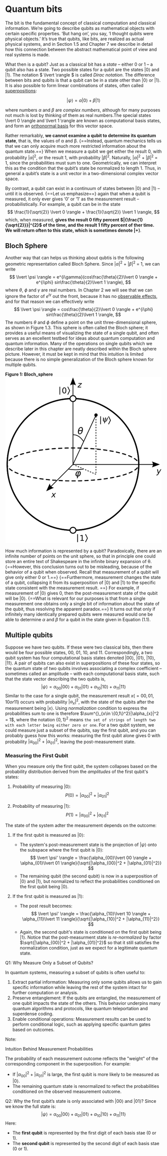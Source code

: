 # Quantum bits

The bit is the fundamental concept of classical computation and classical information. We’re going to describe qubits as mathematical objects with certain specific properties. ‘But hang on’, you say, ‘I thought qubits were physical objects.’ It’s true that qubits, like bits, are realized as actual physical systems, and in Section 1.5 and Chapter 7 we describe in detail how this connection between the abstract mathematical point of view and real systems is made.

What then is a qubit? Just as a classical bit has a *state* – either 0 or 1 – a qubit also has a state. Two possible states for a qubit are the states $\lvert 0 \rangle$ and $\lvert 1 \rangle$. The notation $ \lvert \rangle $ is called *Dirac notation*. The difference between bits and qubits is that a qubit can be in a state other than $\lvert 0 \rangle$ or $\lvert 1 \rangle$. It is also possible to form linear combinations of states, often called [superpositions](https://en.wikipedia.org/wiki/Quantum_superposition):

$$ \lvert \psi \rangle = \alpha \lvert 0 \rangle + \beta \lvert 1 \rangle $$

where numbers $\alpha$ and $\beta$ are *complex numbers*, although for many purposes not much is lost by thinking of them as real numbers.The special states \lvert 0 \rangle and \lvert 1 \rangle are known as computational basis states, and form an [orthonormal basis](https://en.wikipedia.org/wiki/Orthonormal_basis#:~:text=In%20mathematics%2C%20particularly%20linear%20algebra,and%20orthogonal%20to%20each%20other.) for this vector space.

Rather remarkably, **we cannot examine a qubit to determine its quantum state**, that is, the values of α and β. {==Instead, quantum mechanics tells us that we can only acquire much more restricted information about the quantum state.==} When we measure a qubit we get either the result 0, with probability $|\alpha|^2$, or the result 1, with probability $|\beta|^2$. Naturally, $|\alpha|^2$ + $|\beta|^2$ = 1, since the probabilities must sum to one. Geometrically, we can interpret this as the condition that the qubit’s state be normalized to length 1. Thus, in general a qubit’s state is a unit vector in a two-dimensional complex vector space. 

By contrast, a qubit can exist in a continuum of states between $\lvert 0 \rangle$ and $\lvert 1 \rangle$ – until it is observed. {==Let us emphasize==} again that when a qubit is measured, it only ever gives ‘0’ or ‘1’ as the measurement result – probabilistically. For example, a qubit can be in the state
$$ \frac{1}{\sqrt{2}} \lvert 0 \rangle + \frac{1}{\sqrt{2}} \lvert 1 \rangle, $$
which, when measured, **gives the result $0$ fifty percent $|{\frac{1}{\sqrt{2}}}|^{2}$ of the time, and the result 1 fifty percent of ther time. We will return often to this state, which is sometimes denote $\lvert + \rangle$**.

## Bloch Sphere
Another way that can helps us thinking about qubtis is the following geometric representation called Bloch Sphere. Since $|\alpha|^2$ + $|\beta|^2$ = 1, we can write
$$
\lvert \psi \rangle = e^{i\gamma}(cos\frac{\theta}{2}\lvert 0 \rangle + e^{i\phi} sin\frac{\theta}{2}\lvert 1 \rangle),
$$
where $\theta$, $\phi$ and $\gamma$ are real numbers. In Chapter 2 we will see that we can ignore the factor of $e^{iγ}$ out the front, because it has no [observable effects](https://en.wikipedia.org/wiki/Observer_(quantum_physics)), and for that reason we can effectively write
$$
\lvert \psi \rangle = cos\frac{\theta}{2}\lvert 0 \rangle + e^{i\phi} sin\frac{\theta}{2}\lvert 1 \rangle,
$$
The numbers $\theta$ and $\phi$ define a point on the unit three-dimensional sphere, as shown in Figure 1.3. This sphere is often called the Bloch sphere; it provides a useful means of visualizing the state of a single qubit, and often serves as an excellent testbed for ideas about quantum computation and quantum information. Many of the operations on single qubits which we describe later in this chapter are neatly described within the Bloch sphere picture. However, it must be kept in mind that this intuition is limited because there is no simple generalization of the Bloch sphere known for multiple qubits.

**Figure 1: Bloch_sphere**
![Bloch_sphere](images/Bloch_sphere.png)

How much information is represented by a qubit? Paradoxically, there are an infinite number of points on the unit sphere, so that in principle one could store an entire text of Shakespeare in the infinite binary expansion of θ. {==However, this conclusion turns out to be misleading, because of the behavior of a qubit when observed. Recall that measurement of a qubit will give only either 0 or 1.==} {==Furthermore, measurement changes the state of a qubit, collapsing it from its superposition of $\lvert 0 \rangle$ and $\lvert 1 \rangle$ to the specific state consistent with the measurement result. ==} For example, if measurement of $\lvert 0 \rangle$ gives 0,
then the post-measurement state of the qubit will be $\lvert 0 \rangle$. {==What is relevant for our purposes is that from a single measurement one obtains only a single bit of information about the state of the qubit, thus resolving the apparent paradox.==} It turns out that only if infinitely many identically prepared qubits were measured would one be able to determine $\alpha$ and $\beta$ for a qubit in the state given in Equation (1.1).

## Multiple qubits
Suppose we have two qubits. If these were two classical bits, then there would be four
possible states, 00, 01, 10, and 11. Correspondingly, a two qubit system has four computational
basis states denoted $\lvert 00 \rangle$, $\lvert 01 \rangle$, $\lvert 10 \rangle$, $\lvert 11 \rangle$. A pair of qubits can also exist in superpositions of these four states, so the quantum state of two qubits involves associating a complex coefficient – sometimes called an amplitude – with each computational basis state, such that the state vector describing the two qubits is,
$$
\lvert \psi \rangle= \alpha_{00}\lvert 00 \rangle + \alpha_{01}\lvert 01 \rangle + \alpha_{10}\lvert 10 \rangle + \alpha_{11}\lvert 11 \rangle
$$
Similar to the case for a single qubit, the measurement result $x (= 00, 01, 10 or 11)$ occurs with probability $|\alpha_x|^2$, with the state of the qubits after the measurement being $\lvert x \rangle$. Using *normalization* condition to express the probabilities sum to one is therefore $\sum^{}_{x\in \{0,1\}^2}|\alpha_{x}|^2 = 1$, where the notation $\{0,1\}^2$ means `the set of strings of length two with each letter being either zero or one`. For a two qubit system, we could measure just a subset of the qubits, say the first qubit, and you can probably guess how this works: measuring the first qubit alone gives 0 with probability $|\alpha_{00}|^2 + |\alpha_{01}|^2$, leaving the post-measurement state.

### Measuring the First Qubit
When you measure only the first qubit, the system collapses based on the probability distribution derived from the *amplitudes* of the first qubit's states:

1. Probability of measuring $\lvert 0 \rangle$:
    $$ P(0) =  |\alpha_{00}|^2 + |\alpha_{01}|^2 $$

2. Probability of measuring $\lvert 1 \rangle$:
    $$ P(1) = |\alpha_{00}|^2 + |\alpha_{01}|^2 $$

The state of the system adter the measurement depends on the outcome:

1. If the first qubit is measured as $\lvert 0 \rangle$:
    - The system's post-measurement state is the projection of $\lvert \psi \rangle$ onto the subspace where the first qubit is $\lvert 0 \rangle$:
    $$ \lvert \psi' \rangle =  \frac{\alpha_{00}\lvert 00 \rangle + \alpha_{01}\lvert 01 \rangle}{\sqrt{|\alpha_{00}|^2 + |\alpha_{01}|^2}} $$
    - The remaining qubit (the second qubit) is now in a superposition of $\lvert 0 \rangle$ and $\lvert 1 \rangle$, but normalized to reflect the probabilities conditioned on the first qubit being $\lvert 0 \rangle$.

2. If the first qubit is measured as $\lvert 1 \rangle$:
    - The post result becomes:
    $$ \lvert \psi' \rangle =  \frac{\alpha_{10}\lvert 10 \rangle + \alpha_{11}\lvert 11 \rangle}{\sqrt{|\alpha_{10}|^2 + |\alpha_{11}|^2}} $$
    - Again, the second qubit's state is conditioned on the first qubit being $\lvert 1 \rangle$.
Notice that the post-measurment state is *re-normalized* by factor $\sqrt{|\alpha_{00}|^2 + |\alpha_{01}|^2}$ so that it still satisfies the normalization condition, just as we expect for a legitimate quantum state.

Q1: Why Measure Only a Subset of Qubits?

In quantum systems, measuring a subset of qubits is often useful to: 

1.  Extract partial information: 
    Measuring only some qubits allows us to gain specific information while leaving the rest of the system intact for further computation or analysis.
2.  Preserve entanglement:
    If the qubits are entangled, the measurement of one qubit impacts the state of the others. This behavior underpins many quantum algorithms and protocols, like quantum teleportation and superdense coding.
3.  Enable conditional operations: 
    Measurement results can be used to perform conditional logic, such as applying specific quantum gates based on outcomes.

Note: 

Intuition Behind Measurement Probabilities

The probability of each measurement outcome reflects the "weight" of the corresponding component in the superposition. For example:

- If $|\alpha_{00}|^2 + |\alpha_{01}|^2$ is large, the first qubit is more likely to be measured as $\lvert 0 \rangle$.
- The remaining quantum state is renormalized to reflect the probabilities conditioned on the observed measurement outcome.

Q2:  Why the first qubit’s state is only associated with $\lvert 00 \rangle$ and $\lvert 01 \rangle$?
Since we know the full state is:
$$ \lvert \psi \rangle= \alpha_{00}\lvert 00 \rangle + \alpha_{01}\lvert 01 \rangle + \alpha_{10}\lvert 10 \rangle + \alpha_{11}\lvert 11 \rangle $$
Here:

- The **first qubit** is represented by the first digit of each basis stae (0 or 1).
- The **second qubit** is represented by the second digit of each basis stae (0 or 1).

